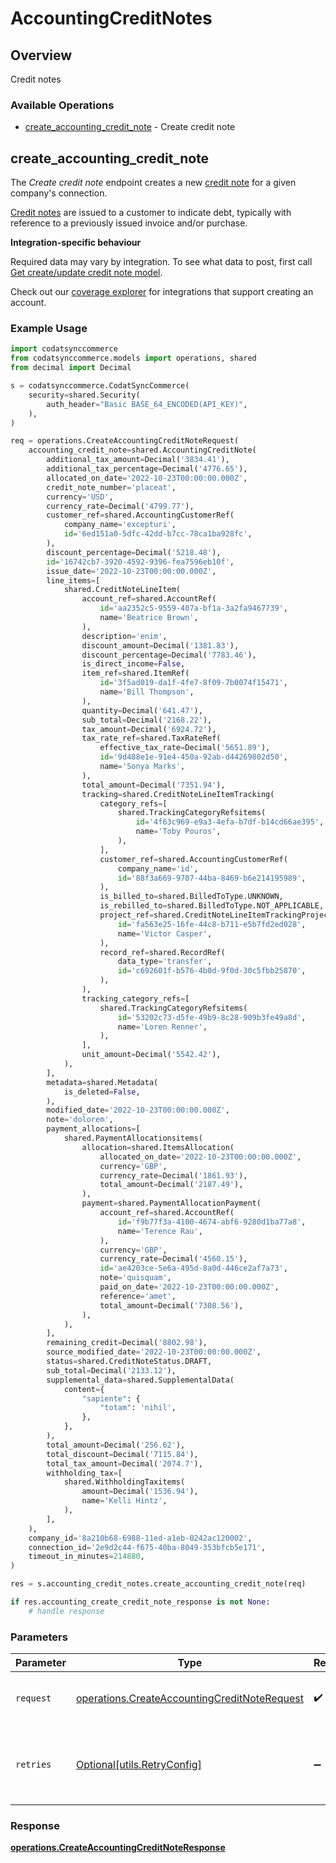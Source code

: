 # AccountingCreditNotes

## Overview

Credit notes

### Available Operations

* [create_accounting_credit_note](#create_accounting_credit_note) - Create credit note

## create_accounting_credit_note

The *Create credit note* endpoint creates a new [credit note](https://docs.codat.io/accounting-api#/schemas/CreditNote) for a given company's connection.

[Credit notes](https://docs.codat.io/accounting-api#/schemas/CreditNote) are issued to a customer to indicate debt, typically with reference to a previously issued invoice and/or purchase.

**Integration-specific behaviour**

Required data may vary by integration. To see what data to post, first call [Get create/update credit note model](https://docs.codat.io/accounting-api#/operations/get-create-update-creditNotes-model).

Check out our [coverage explorer](https://knowledge.codat.io/supported-features/accounting?view=tab-by-data-type&dataType=creditNotes) for integrations that support creating an account.


### Example Usage

```python
import codatsynccommerce
from codatsynccommerce.models import operations, shared
from decimal import Decimal

s = codatsynccommerce.CodatSyncCommerce(
    security=shared.Security(
        auth_header="Basic BASE_64_ENCODED(API_KEY)",
    ),
)

req = operations.CreateAccountingCreditNoteRequest(
    accounting_credit_note=shared.AccountingCreditNote(
        additional_tax_amount=Decimal('3834.41'),
        additional_tax_percentage=Decimal('4776.65'),
        allocated_on_date='2022-10-23T00:00:00.000Z',
        credit_note_number='placeat',
        currency='USD',
        currency_rate=Decimal('4799.77'),
        customer_ref=shared.AccountingCustomerRef(
            company_name='excepturi',
            id='6ed151a0-5dfc-42dd-b7cc-78ca1ba928fc',
        ),
        discount_percentage=Decimal('5218.48'),
        id='16742cb7-3920-4592-9396-fea7596eb10f',
        issue_date='2022-10-23T00:00:00.000Z',
        line_items=[
            shared.CreditNoteLineItem(
                account_ref=shared.AccountRef(
                    id='aa2352c5-9559-407a-bf1a-3a2fa9467739',
                    name='Beatrice Brown',
                ),
                description='enim',
                discount_amount=Decimal('1381.83'),
                discount_percentage=Decimal('7783.46'),
                is_direct_income=False,
                item_ref=shared.ItemRef(
                    id='3f5ad019-da1f-4fe7-8f09-7b0074f15471',
                    name='Bill Thompson',
                ),
                quantity=Decimal('641.47'),
                sub_total=Decimal('2168.22'),
                tax_amount=Decimal('6924.72'),
                tax_rate_ref=shared.TaxRateRef(
                    effective_tax_rate=Decimal('5651.89'),
                    id='9d488e1e-91e4-450a-92ab-d44269802d50',
                    name='Sonya Marks',
                ),
                total_amount=Decimal('7351.94'),
                tracking=shared.CreditNoteLineItemTracking(
                    category_refs=[
                        shared.TrackingCategoryRefsitems(
                            id='4f63c969-e9a3-4efa-b7df-b14cd66ae395',
                            name='Toby Pouros',
                        ),
                    ],
                    customer_ref=shared.AccountingCustomerRef(
                        company_name='id',
                        id='88f3a669-9707-44ba-8469-b6e214195989',
                    ),
                    is_billed_to=shared.BilledToType.UNKNOWN,
                    is_rebilled_to=shared.BilledToType.NOT_APPLICABLE,
                    project_ref=shared.CreditNoteLineItemTrackingProjectReference(
                        id='fa563e25-16fe-44c8-b711-e5b7fd2ed028',
                        name='Victor Casper',
                    ),
                    record_ref=shared.RecordRef(
                        data_type='transfer',
                        id='c692601f-b576-4b0d-9f0d-30c5fbb25870',
                    ),
                ),
                tracking_category_refs=[
                    shared.TrackingCategoryRefsitems(
                        id='53202c73-d5fe-49b9-8c28-909b3fe49a8d',
                        name='Loren Renner',
                    ),
                ],
                unit_amount=Decimal('5542.42'),
            ),
        ],
        metadata=shared.Metadata(
            is_deleted=False,
        ),
        modified_date='2022-10-23T00:00:00.000Z',
        note='dolorem',
        payment_allocations=[
            shared.PaymentAllocationsitems(
                allocation=shared.ItemsAllocation(
                    allocated_on_date='2022-10-23T00:00:00.000Z',
                    currency='GBP',
                    currency_rate=Decimal('1861.93'),
                    total_amount=Decimal('2187.49'),
                ),
                payment=shared.PaymentAllocationPayment(
                    account_ref=shared.AccountRef(
                        id='f9b77f3a-4100-4674-abf6-9280d1ba77a8',
                        name='Terence Rau',
                    ),
                    currency='GBP',
                    currency_rate=Decimal('4560.15'),
                    id='ae4203ce-5e6a-495d-8a0d-446ce2af7a73',
                    note='quisquam',
                    paid_on_date='2022-10-23T00:00:00.000Z',
                    reference='amet',
                    total_amount=Decimal('7308.56'),
                ),
            ),
        ],
        remaining_credit=Decimal('8802.98'),
        source_modified_date='2022-10-23T00:00:00.000Z',
        status=shared.CreditNoteStatus.DRAFT,
        sub_total=Decimal('2133.12'),
        supplemental_data=shared.SupplementalData(
            content={
                "sapiente": {
                    "totam": 'nihil',
                },
            },
        ),
        total_amount=Decimal('256.62'),
        total_discount=Decimal('7115.84'),
        total_tax_amount=Decimal('2074.7'),
        withholding_tax=[
            shared.WithholdingTaxitems(
                amount=Decimal('1536.94'),
                name='Kelli Hintz',
            ),
        ],
    ),
    company_id='8a210b68-6988-11ed-a1eb-0242ac120002',
    connection_id='2e9d2c44-f675-40ba-8049-353bfcb5e171',
    timeout_in_minutes=214880,
)

res = s.accounting_credit_notes.create_accounting_credit_note(req)

if res.accounting_create_credit_note_response is not None:
    # handle response
```

### Parameters

| Parameter                                                                                                    | Type                                                                                                         | Required                                                                                                     | Description                                                                                                  |
| ------------------------------------------------------------------------------------------------------------ | ------------------------------------------------------------------------------------------------------------ | ------------------------------------------------------------------------------------------------------------ | ------------------------------------------------------------------------------------------------------------ |
| `request`                                                                                                    | [operations.CreateAccountingCreditNoteRequest](../../models/operations/createaccountingcreditnoterequest.md) | :heavy_check_mark:                                                                                           | The request object to use for the request.                                                                   |
| `retries`                                                                                                    | [Optional[utils.RetryConfig]](../../models/utils/retryconfig.md)                                             | :heavy_minus_sign:                                                                                           | Configuration to override the default retry behavior of the client.                                          |


### Response

**[operations.CreateAccountingCreditNoteResponse](../../models/operations/createaccountingcreditnoteresponse.md)**

